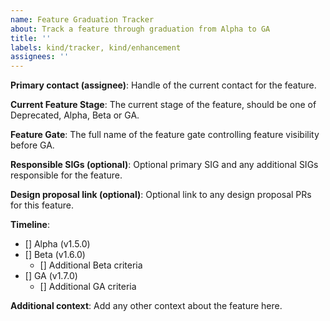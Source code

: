 ```yaml
---
name: Feature Graduation Tracker
about: Track a feature through graduation from Alpha to GA
title: ''
labels: kind/tracker, kind/enhancement
assignees: ''
---
```

<!-- Please refer to https://github.com/kubevirt/community/blob/main/design-proposals/feature-lifecycle.md 
-->

**Primary contact (assignee)**:
Handle of the current contact for the feature.

**Current Feature Stage**:
The current stage of the feature, should be one of Deprecated, Alpha, Beta or GA.

**Feature Gate**:
The full name of the feature gate controlling feature visibility before GA.

**Responsible SIGs (optional)**:
Optional primary SIG and any additional SIGs responsible for the feature.

**Design proposal link (optional)**:
Optional link to any design proposal PRs for this feature.

**Timeline**:

<!-- See https://github.com/kubevirt/community/blob/main/design-proposals/feature-lifecycle.md#releases for more context, please include links to relevant PRs
-->

* [] Alpha (v1.5.0)
* [] Beta (v1.6.0)
  * [] Additional Beta criteria
* [] GA (v1.7.0)
  * [] Additional GA criteria

**Additional context**:
Add any other context about the feature here.
